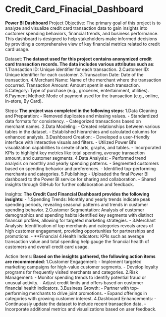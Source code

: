 # Credit_Card_Finacial_Dashboard
**Power BI Dashboard**
Project Objective: The primary goal of this project is to analyze and visualize credit card transaction data to gain insights into customer spending behaviors, financial trends, and business performance. This dashboard is designed to help stakeholders make informed decisions by providing a comprehensive view of key financial metrics related to credit card usage.

Dataset: **The dataset used for this project contains anonymized credit card transaction records. The data includes various attributes such as**: 
1.Transaction ID: Unique identifier for each transaction. 
2.Customer ID: Unique identifier for each customer. 
3.Transaction Date: Date of the transaction. 
4.Merchant Name: Name of the merchant where the transaction occurred.  Transaction Amount: Amount spent in each transaction. 
5.Category: Type of purchase (e.g., groceries, entertainment, utilities). 
6.Payment Method: Mode of payment used for the transaction (e.g., online, in-store, By Card).

Steps: **The project was completed in the following steps**: 
1.Data Cleaning and Preparation: - Removed duplicates and missing values. - Standardized data formats for consistency. - Categorized transactions based on merchant names.
2.Data Modeling: - Created relationships between various tables in the dataset. - Established hierarchies and calculated columns for enhanced analysis.
3.Dashboard Creation: - Developed a user-friendly interface with interactive visuals and filters. - Utilized Power BI’s visualization capabilities to create charts, graphs, and tables. - Incorporated KPIs to highlight key metrics like total spending, average transaction amount, and customer segments.
4.Data Analysis: - Performed trend analysis on monthly and yearly spending patterns. - Segmented customers based on spending behavior and preferences. - Identified top-performing merchants and categories.
5.Publishing: - Uploaded the final Power BI dashboard to the Power BI service for sharing and collaboration. - Shared insights through GitHub for further collaboration and feedback.

Insights: **The Credit Card Financial Dashboard provides the following insights**: - 
1.Spending Trends: Monthly and yearly trends indicate peak spending periods, revealing seasonal patterns and trends in customer spending behavior. 
2.Customer Segmentation: Analysis of customer demographics and spending habits identified key segments with distinct financial profiles, allowing for targeted marketing strategies. - 3.Merchant Analysis: Identification of top merchants and categories reveals areas of high customer engagement, providing opportunities for partnerships and promotions. - **Financial 4.Health Indicators: KPIs such as average transaction value and total spending help gauge the financial health of customers and overall credit card usage.

Action Items: **Based on the insights gathered, the following action items are recommended**: 
1.Customer Engagement: - Implement targeted marketing campaigns for high-value customer segments. - Develop loyalty programs for frequently visited merchants and categories. 
2.Risk Management: - Monitor spending trends to identify potential fraud or unusual activity. - Adjust credit limits and offers based on customer financial health indicators. 
3.Business Growth: - Partner with top-performing merchants to drive joint promotions. - Expand offerings in categories with growing customer interest. 
4.Dashboard Enhancements: - Continuously update the dataset to include recent transaction data. - Incorporate additional metrics and visualizations based on user feedback.



